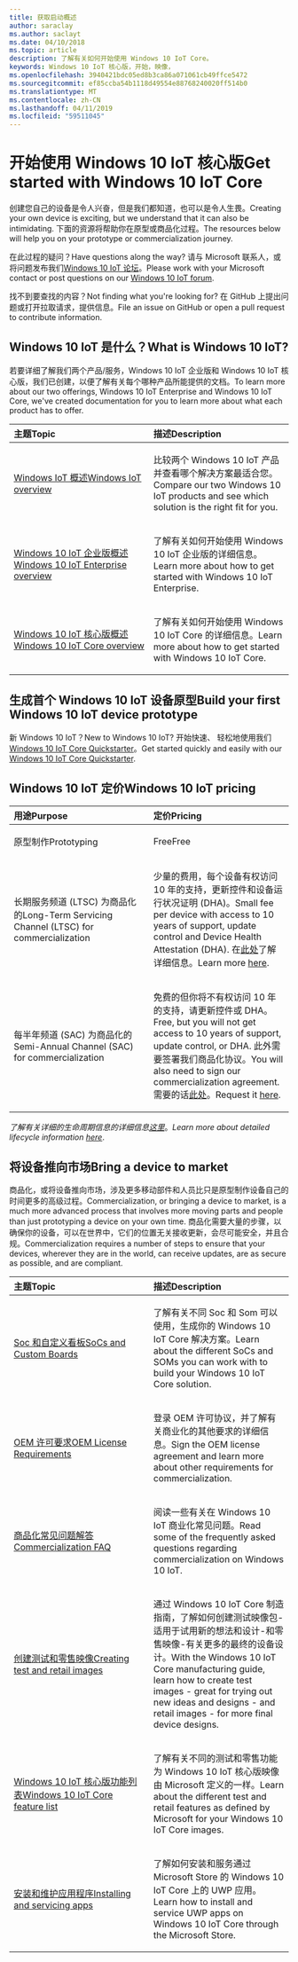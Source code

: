 ```yaml
---
title: 获取启动概述
author: saraclay
ms.author: saclayt
ms.date: 04/10/2018
ms.topic: article
description: 了解有关如何开始使用 Windows 10 IoT Core。
keywords: Windows 10 IoT 核心版，开始，映像，
ms.openlocfilehash: 3940421bdc05ed8b3ca86a071061cb49ffce5472
ms.sourcegitcommit: ef85ccba54b1118d49554e88768240020ff514b0
ms.translationtype: MT
ms.contentlocale: zh-CN
ms.lasthandoff: 04/11/2019
ms.locfileid: "59511045"
---
```

# <a name="get-started-with-windows-10-iot-core"></a><span data-ttu-id="51613-104">开始使用 Windows 10 IoT 核心版</span><span class="sxs-lookup"><span data-stu-id="51613-104">Get started with Windows 10 IoT Core</span></span>

<span data-ttu-id="51613-105">创建您自己的设备是令人兴奋，但是我们都知道，也可以是令人生畏。</span><span class="sxs-lookup"><span data-stu-id="51613-105">Creating your own device is exciting, but we understand that it can also be intimidating.</span></span> <span data-ttu-id="51613-106">下面的资源将帮助你在原型或商品化过程。</span><span class="sxs-lookup"><span data-stu-id="51613-106">The resources below will help you on your prototype or commercialization journey.</span></span> 

<span data-ttu-id="51613-107">在此过程的疑问？</span><span class="sxs-lookup"><span data-stu-id="51613-107">Have questions along the way?</span></span> <span data-ttu-id="51613-108">请与 Microsoft 联系人，或将问题发布我们[Windows 10 IoT 论坛](https://social.msdn.microsoft.com/forums/en-US/home?forum=WindowsIoT)。</span><span class="sxs-lookup"><span data-stu-id="51613-108">Please work with your Microsoft contact or post questions on our [Windows 10 IoT forum](https://social.msdn.microsoft.com/forums/en-US/home?forum=WindowsIoT).</span></span>

<span data-ttu-id="51613-109">找不到要查找的内容？</span><span class="sxs-lookup"><span data-stu-id="51613-109">Not finding what you're looking for?</span></span> <span data-ttu-id="51613-110">在 GitHub 上提出问题或打开拉取请求，提供信息。</span><span class="sxs-lookup"><span data-stu-id="51613-110">File an issue on GitHub or open a pull request to contribute information.</span></span>

## <a name="what-is-windows-10-iot"></a><span data-ttu-id="51613-111">Windows 10 IoT 是什么？</span><span class="sxs-lookup"><span data-stu-id="51613-111">What is Windows 10 IoT?</span></span>

<span data-ttu-id="51613-112">若要详细了解我们两个产品/服务，Windows 10 IoT 企业版和 Windows 10 IoT 核心版，我们已创建，以便了解有关每个哪种产品所能提供的文档。</span><span class="sxs-lookup"><span data-stu-id="51613-112">To learn more about our two offerings, Windows 10 IoT Enterprise and Windows 10 IoT Core, we've created documentation for you to learn more about what each product has to offer.</span></span>  

<table>
<colgroup>
<col width="50%" />
<col width="50%" />
</colgroup>
<thead>
<tr class="header">
<th align="left"><span data-ttu-id="51613-113">主题</span><span class="sxs-lookup"><span data-stu-id="51613-113">Topic</span></span></th>
<th align="left"><span data-ttu-id="51613-114">描述</span><span class="sxs-lookup"><span data-stu-id="51613-114">Description</span></span></th>
</tr>
</thead>
<tbody>

<tr class="odd">
<td align="left"><p><a href="windows-iot.md" data-raw-source="[Windows IoT Overview](windows-iot.md)"><span data-ttu-id="51613-115">Windows IoT 概述</span><span class="sxs-lookup"><span data-stu-id="51613-115">Windows IoT overview</span></span></a></p></td>
<td align="left"><p><span data-ttu-id="51613-116">比较两个 Windows 10 IoT 产品并查看哪个解决方案最适合您。</span><span class="sxs-lookup"><span data-stu-id="51613-116">Compare our two Windows 10 IoT products and see which solution is the right fit for you.</span></span></p></td>
</tr>

<tr class="odd">
<td align="left"><p><a href="windows-iot-enterprise.md" data-raw-source="[Windows 10 IoT Enterprise Overview](windows-iot-enterprise.md)"><span data-ttu-id="51613-117">Windows 10 IoT 企业版概述</span><span class="sxs-lookup"><span data-stu-id="51613-117">Windows 10 IoT Enterprise overview</span></span></a></p></td>
<td align="left"><p><span data-ttu-id="51613-118">了解有关如何开始使用 Windows 10 IoT 企业版的详细信息。</span><span class="sxs-lookup"><span data-stu-id="51613-118">Learn more about how to get started with Windows 10 IoT Enterprise.</span></span></p></td>
</tr>

<tr class="odd">
<td align="left"><p><a href="windows-iot-core.md" data-raw-source="[Windows 10 IoT Core Overview](windows-iot-core.md)"><span data-ttu-id="51613-119">Windows 10 IoT 核心版概述</span><span class="sxs-lookup"><span data-stu-id="51613-119">Windows 10 IoT Core overview</span></span></a></p></td>
<td align="left"><p><span data-ttu-id="51613-120">了解有关如何开始使用 Windows 10 IoT Core 的详细信息。</span><span class="sxs-lookup"><span data-stu-id="51613-120">Learn more about how to get started with Windows 10 IoT Core.</span></span></p></td>
</tr>

</tbody>
</table>

## <a name="build-your-first-windows-10-iot-device-prototype"></a><span data-ttu-id="51613-121">生成首个 Windows 10 IoT 设备原型</span><span class="sxs-lookup"><span data-stu-id="51613-121">Build your first Windows 10 IoT device prototype</span></span>

<span data-ttu-id="51613-122">新 Windows 10 IoT？</span><span class="sxs-lookup"><span data-stu-id="51613-122">New to Windows 10 IoT?</span></span> <span data-ttu-id="51613-123">开始快速、 轻松地使用我们[Windows 10 IoT Core Quickstarter](tutorials/Tutorials.md)。</span><span class="sxs-lookup"><span data-stu-id="51613-123">Get started quickly and easily with our [Windows 10 IoT Core Quickstarter](tutorials/Tutorials.md).</span></span> 

## <a name="windows-10-iot-pricing"></a><span data-ttu-id="51613-124">Windows 10 IoT 定价</span><span class="sxs-lookup"><span data-stu-id="51613-124">Windows 10 IoT pricing</span></span>

<table>
<colgroup>
<col width="50%" />
<col width="50%" />
</colgroup>
<thead>
<tr class="header">
<th align="left"><span data-ttu-id="51613-125">用途</span><span class="sxs-lookup"><span data-stu-id="51613-125">Purpose</span></span></th>
<th align="left"><span data-ttu-id="51613-126">定价</span><span class="sxs-lookup"><span data-stu-id="51613-126">Pricing</span></span></th>
</tr>
</thead>
<tbody>

<tr class="odd">
<td align="left"><p><span data-ttu-id="51613-127">原型制作</span><span class="sxs-lookup"><span data-stu-id="51613-127">Prototyping</span></span></p></td>
<td align="left"><p><span data-ttu-id="51613-128">Free</span><span class="sxs-lookup"><span data-stu-id="51613-128">Free</span></span></p></td>
</tr>

<tr class="odd">
<td align="left"><p><span data-ttu-id="51613-129">长期服务频道 (LTSC) 为商品化的</span><span class="sxs-lookup"><span data-stu-id="51613-129">Long-Term Servicing Channel (LTSC) for commercialization</span></span></p></td>
<td align="left"><p><span data-ttu-id="51613-130">少量的费用，每个设备有权访问 10 年的支持，更新控件和设备运行状况证明 (DHA)。</span><span class="sxs-lookup"><span data-stu-id="51613-130">Small fee per device with access to 10 years of support, update control and Device Health Attestation (DHA).</span></span> <span data-ttu-id="51613-131">在<a href="https://docs.microsoft.com/windows-hardware/manufacture/iot/iotcoreservicesoverview" data-raw-source="[here](https://docs.microsoft.com/windows-hardware/manufacture/iot/iotcoreservicesoverview)">此处</a>了解详细信息。</span><span class="sxs-lookup"><span data-stu-id="51613-131">Learn more <a href="https://docs.microsoft.com/windows-hardware/manufacture/iot/iotcoreservicesoverview" data-raw-source="[here](https://docs.microsoft.com/windows-hardware/manufacture/iot/iotcoreservicesoverview)">here</a>.</span></span></p></td>
</tr>

<tr class="odd">
<td align="left"><p><span data-ttu-id="51613-132">每半年频道 (SAC) 为商品化的</span><span class="sxs-lookup"><span data-stu-id="51613-132">Semi-Annual Channel (SAC) for commercialization</span></span></p></td>
<td align="left"><p><span data-ttu-id="51613-133">免费的但你将不有权访问 10 年的支持，请更新控件或 DHA。</span><span class="sxs-lookup"><span data-stu-id="51613-133">Free, but you will not get access to 10 years of support, update control, or DHA.</span></span> <span data-ttu-id="51613-134">此外需要签署我们商品化协议。</span><span class="sxs-lookup"><span data-stu-id="51613-134">You will also need to sign our commercialization agreement.</span></span> <span data-ttu-id="51613-135">需要的话<a href="https://www.aka.ms/SAC-agreement">此处</a>。</span><span class="sxs-lookup"><span data-stu-id="51613-135">Request it <a href="https://www.aka.ms/SAC-agreement">here</a>.</span></span></p></td>
</tr>

</tbody>
</table>

<span data-ttu-id="51613-136"><i>了解有关详细的生命周期信息的详细信息[这里](https://support.microsoft.com/en-us/lifecycle/search?alpha=IoT%20Core)</i>。</span><span class="sxs-lookup"><span data-stu-id="51613-136"><i>Learn more about detailed lifecycle information [here](https://support.microsoft.com/en-us/lifecycle/search?alpha=IoT%20Core)</i>.</span></span>

## <a name="bring-a-device-to-market"></a><span data-ttu-id="51613-137">将设备推向市场</span><span class="sxs-lookup"><span data-stu-id="51613-137">Bring a device to market</span></span>

<span data-ttu-id="51613-138">商品化，或将设备推向市场，涉及更多移动部件和人员比只是原型制作设备自己的时间更多的高级过程。</span><span class="sxs-lookup"><span data-stu-id="51613-138">Commercialization, or bringing a device to market, is a much more advanced process that involves more moving parts and people than just prototyping a device on your own time.</span></span> <span data-ttu-id="51613-139">商品化需要大量的步骤，以确保你的设备，可以在世界中，它们的位置无关接收更新，会尽可能安全，并且合规。</span><span class="sxs-lookup"><span data-stu-id="51613-139">Commercialization requires a number of steps to ensure that your devices, wherever they are in the world, can receive updates, are as secure as possible, and are compliant.</span></span> 

<table>
<colgroup>
<col width="50%" />
<col width="50%" />
</colgroup>
<thead>
<tr class="header">
<th align="left"><span data-ttu-id="51613-140">主题</span><span class="sxs-lookup"><span data-stu-id="51613-140">Topic</span></span></th>
<th align="left"><span data-ttu-id="51613-141">描述</span><span class="sxs-lookup"><span data-stu-id="51613-141">Description</span></span></th>
</tr>
</thead>
<tbody>

<tr class="odd">
<td align="left"><p><a href="learn-about-hardware/SoCsAndCustomBoards.md" data-raw-source="[SoCs and Custom Boards](learn-about-hardware/SoCsAndCustomBoards.md)"><span data-ttu-id="51613-142">Soc 和自定义看板</span><span class="sxs-lookup"><span data-stu-id="51613-142">SoCs and Custom Boards</span></span></a></p></td>
<td align="left"><p><span data-ttu-id="51613-143">了解有关不同 Soc 和 Som 可以使用，生成你的 Windows 10 IoT Core 解决方案。</span><span class="sxs-lookup"><span data-stu-id="51613-143">Learn about the different SoCs and SOMs you can work with to build your Windows 10 IoT Core solution.</span></span></p></td>
</tr>

<tr class="odd">
<td align="left"><p><a href="https://docs.microsoft.com/windows-hardware/manufacture/iot/license-requirements" data-raw-source="[OEM License Requirements](https://docs.microsoft.com/windows-hardware/manufacture/iot/license-requirements)"><span data-ttu-id="51613-144">OEM 许可要求</span><span class="sxs-lookup"><span data-stu-id="51613-144">OEM License Requirements</span></span></a></p></td>
<td align="left"><p><span data-ttu-id="51613-145">登录 OEM 许可协议，并了解有关商业化的其他要求的详细信息。</span><span class="sxs-lookup"><span data-stu-id="51613-145">Sign the OEM license agreement and learn more about other requirements for commercialization.</span></span></p></td>
</tr>

<tr class="odd">
<td align="left"><p><a href="https://docs.microsoft.com/windows-hardware/manufacture/iot/commercializationfaq" data-raw-source="[Commercialization FAQ](https://docs.microsoft.com/windows-hardware/manufacture/iot/commercializationfaq)"><span data-ttu-id="51613-146">商品化常见问题解答</span><span class="sxs-lookup"><span data-stu-id="51613-146">Commercialization FAQ</span></span></a></p></td>
<td align="left"><p><span data-ttu-id="51613-147">阅读一些有关在 Windows 10 IoT 商业化常见问题。</span><span class="sxs-lookup"><span data-stu-id="51613-147">Read some of the frequently asked questions regarding commercialization on Windows 10 IoT.</span></span></p></td>
</tr>

<tr class="odd">
<td align="left"><p><a href="https://docs.microsoft.com/windows-hardware/manufacture/iot/iot-core-manufacturing-guide" data-raw-source="[Creating test and retail images](https://docs.microsoft.com/windows-hardware/manufacture/iot/iot-core-manufacturing-guide)"><span data-ttu-id="51613-148">创建测试和零售映像</span><span class="sxs-lookup"><span data-stu-id="51613-148">Creating test and retail images</span></span></a></p></td>
<td align="left"><p><span data-ttu-id="51613-149">通过 Windows 10 IoT Core 制造指南，了解如何创建测试映像包-适用于试用新的想法和设计-和零售映像-有关更多的最终的设备设计。</span><span class="sxs-lookup"><span data-stu-id="51613-149">With the Windows 10 IoT Core manufacturing guide, learn how to create test images - great for trying out new ideas and designs - and retail images - for more final device designs.</span></span></p></td>
</tr>

<tr class="odd">
<td align="left"><p><a href="https://docs.microsoft.com/windows-hardware/manufacture/iot/iot-core-feature-list" data-raw-source="[Windows 10 IoT Core feature list](https://docs.microsoft.com/windows-hardware/manufacture/iot/iot-core-feature-list)"><span data-ttu-id="51613-150">Windows 10 IoT 核心版功能列表</span><span class="sxs-lookup"><span data-stu-id="51613-150">Windows 10 IoT Core feature list</span></span></a></p></td>
<td align="left"><p><span data-ttu-id="51613-151">了解有关不同的测试和零售功能为 Windows 10 IoT 核心版映像由 Microsoft 定义的一样。</span><span class="sxs-lookup"><span data-stu-id="51613-151">Learn about the different test and retail features as defined by Microsoft for your Windows 10 IoT Core images.</span></span></p></td>
</tr>

<tr class="odd">
<td align="left"><p><a href="https://docs.microsoft.com/windows-hardware/service/iot/servicing-msstore" data-raw-source="[Installing and servicing apps](https://docs.microsoft.com/windows-hardware/service/iot/servicing-msstore)"><span data-ttu-id="51613-152">安装和维护应用程序</span><span class="sxs-lookup"><span data-stu-id="51613-152">Installing and servicing apps</span></span></a></p></td>
<td align="left"><p><span data-ttu-id="51613-153">了解如何安装和服务通过 Microsoft Store 的 Windows 10 IoT Core 上的 UWP 应用。</span><span class="sxs-lookup"><span data-stu-id="51613-153">Learn how to install and service UWP apps on Windows 10 IoT Core through the Microsoft Store.</span></span></p></td>
</tr>


</tbody>
</table>
